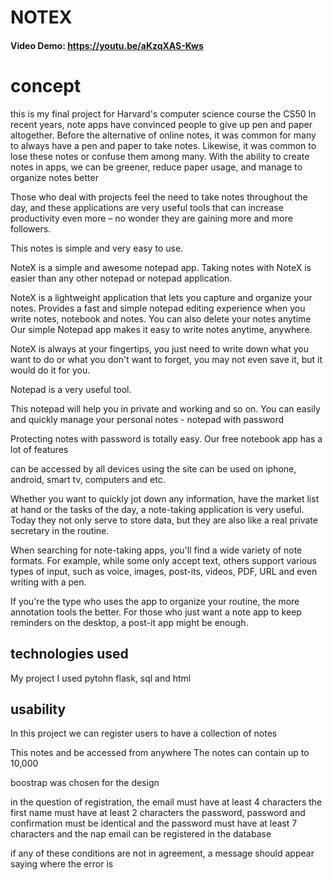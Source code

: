 # NOTEX
#### Video Demo:  https://youtu.be/aKzqXAS-Kws
# concept
this is my final project for Harvard's computer science course the CS50
In recent years, note apps have convinced people to give up pen and paper altogether.
Before the alternative of online notes, it was common for many to always have a pen and paper to take notes. Likewise, it was common to lose these notes or confuse them among many.
With the ability to create notes in apps, we can be greener, reduce paper usage, and manage to organize notes better

Those who deal with projects feel the need to take notes throughout the day, and these applications are very useful tools that can increase productivity even more – no wonder they are gaining more and more followers.

This notes is simple and very easy to use.

NoteX is a simple and awesome notepad app. Taking notes with NoteX is easier than any other notepad or notepad application.

NoteX is a lightweight application that lets you capture and organize your notes. Provides a fast and simple notepad editing experience when you write notes, notebook and notes. You can also delete your notes anytime Our simple Notepad app makes it easy to write notes anytime, anywhere.

NoteX is always at your fingertips, you just need to write down what you want to do or what you don't want to forget, you may not even save it, but it would do it for you.

Notepad is a very useful tool.

This notepad will help you in private and working and so on.
You can easily and quickly manage your personal notes - notepad with password

Protecting notes with password is totally easy. Our free notebook app has a lot of features

can be accessed by all devices using the site
can be used on iphone, android, smart tv, computers and etc.

Whether you want to quickly jot down any information, have the market list at hand or the tasks of the day, a note-taking application is very useful.
Today they not only serve to store data, but they are also like a real private secretary in the routine.

When searching for note-taking apps, you'll find a wide variety of note formats. For example, while some only accept text, others support various types of input, such as voice, images, post-its, videos, PDF, URL and even writing with a pen.


If you're the type who uses the app to organize your routine, the more annotation tools the better. For those who just want a note app to keep reminders on the desktop, a post-it app might be enough.

## technologies used
My project I used pytohn flask, sql and html

## usability
In this project we can register users to have a collection of notes

This notes and be accessed from anywhere
The notes can contain up to 10,000

boostrap was chosen for the design

in the question of registration, the email must have at least 4 characters
the first name must have at least 2 characters the password, password and confirmation must be identical and the password must have at least 7 characters and the nap email can be registered in the database

if any of these conditions are not in agreement, a message should appear saying where the error is
